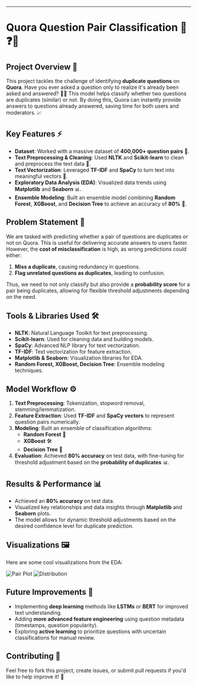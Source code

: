
---

# Quora Question Pair Classification 🚀❓🤔

## Project Overview 🎯

This project tackles the challenge of identifying **duplicate questions** on **Quora**. Have you ever asked a question only to realize it's already been asked and answered? 🤦‍♂️ This model helps classify whether two questions are duplicates (similar) or not. By doing this, Quora can instantly provide answers to questions already answered, saving time for both users and moderators. 📈

## Key Features ⚡

- **Dataset**: Worked with a massive dataset of **400,000+ question pairs** 📝.
- **Text Preprocessing & Cleaning**: Used **NLTK** and **Scikit-learn** to clean and preprocess the text data 🧹.
- **Text Vectorization**: Leveraged **TF-IDF** and **SpaCy** to turn text into meaningful vectors 🧠.
- **Exploratory Data Analysis (EDA)**: Visualized data trends using **Matplotlib** and **Seaborn** 📊.
- **Ensemble Modeling**: Built an ensemble model combining **Random Forest**, **XGBoost**, and **Decision Tree** to achieve an accuracy of **80%** 🎯.

## Problem Statement 🧐

We are tasked with predicting whether a pair of questions are duplicates or not on Quora. This is useful for delivering accurate answers to users faster. However, the **cost of misclassification** is high, as wrong predictions could either:
1. **Miss a duplicate**, causing redundancy in questions.
2. **Flag unrelated questions as duplicates**, leading to confusion.

Thus, we need to not only classify but also provide a **probability score** for a pair being duplicates, allowing for flexible threshold adjustments depending on the need.

## Tools & Libraries Used 🛠️

- **NLTK**: Natural Language Toolkit for text preprocessing.
- **Scikit-learn**: Used for cleaning data and building models.
- **SpaCy**: Advanced NLP library for text vectorization.
- **TF-IDF**: Text vectorization for feature extraction.
- **Matplotlib & Seaborn**: Visualization libraries for EDA.
- **Random Forest, XGBoost, Decision Tree**: Ensemble modeling techniques.

## Model Workflow ⚙️

1. **Text Preprocessing**: Tokenization, stopword removal, stemming/lemmatization.
2. **Feature Extraction**: Used **TF-IDF** and **SpaCy vectors** to represent question pairs numerically.
3. **Modeling**: Built an ensemble of classification algorithms:
    - **Random Forest** 🌳
    - **XGBoost** 🛠️
    - **Decision Tree** 🌲
4. **Evaluation**: Achieved **80% accuracy** on test data, with fine-tuning for threshold adjustment based on the **probability of duplicates** 📊.

## Results & Performance 📊

- Achieved an **80% accuracy** on test data.
- Visualized key relationships and data insights through **Matplotlib** and **Seaborn** plots.
- The model allows for dynamic threshold adjustments based on the desired confidence level for duplicate prediction.

## Visualizations 🖼️

Here are some cool visualizations from the EDA:

![Pair Plot](images/pairplot.png)
![Distribution](images/distribution.png)

## Future Improvements 🔮

- Implementing **deep learning** methods like **LSTMs** or **BERT** for improved text understanding.
- Adding **more advanced feature engineering** using question metadata (timestamps, question popularity).
- Exploring **active learning** to prioritize questions with uncertain classifications for manual review.

## Contributing 👫

Feel free to fork this project, create issues, or submit pull requests if you'd like to help improve it! 🙌

